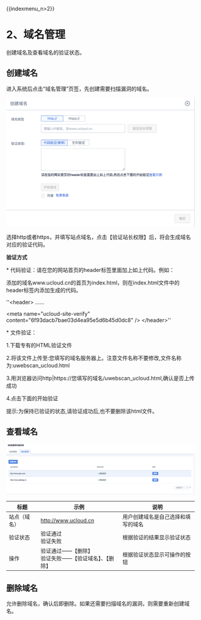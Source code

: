 {{indexmenu_n>2}}

# 2、域名管理

创建域名及查看域名的验证状态。

## 创建域名

进入系统后点击“域名管理”页签，先创建需要扫描漏洞的域名。

![](/images/创建域名.png)

选择http或者https，并填写站点域名，点击【验证站长权限】后，将会生成域名对应的验证代码。

**验证方式**

\* 代码验证：请在您的网站首页的header标签里面加上如上代码。例如：

添加的域名www.ucloud.cn的首页为index.html，则在index.html文件中的header标签内添加生成的代码。

''\<header\> ……

\<meta name="ucloud-site-verify"
content="6f93dacb7bae03d4ea95e5d6b45d0dc8" /\> \</header\>''

\* 文件验证：

1.下载专有的HTML验证文件

2.将该文件上传至:您填写的域名服务器上。注意文件名称不要修改,文件名称为:uwebscan\_ucloud.html

3.用浏览器访问http|https://您填写的域名/uwebscan\_ucloud.html,确认是否上传成功

4.点击下面的开始验证

<wrap em>提示:为保持已验证的状态,请验证成功后,也不要删除该html文件。</wrap>

## 查看域名

![](/images/operation/查看域名.png)

<table>
<thead>
<tr class="header">
<th>标题</th>
<th>示例</th>
<th>说明</th>
</tr>
</thead>
<tbody>
<tr class="odd">
<td>站点（域名）</td>
<td><a href="http://www.ucloud.cn">http://www.ucloud.cn</a></td>
<td>用户创建域名是自己选择和填写的域名</td>
</tr>
<tr class="even">
<td>验证状态</td>
<td>验证通过<br />
验证失败</td>
<td>根据验证的结果显示验证状态</td>
</tr>
<tr class="odd">
<td>操作</td>
<td>验证通过——【删除】<br />
验证失败——【验证域名】、【删除】</td>
<td>根据验证状态显示可操作的按钮</td>
</tr>
</tbody>
</table>

## 删除域名

允许删除域名，确认后即删除。如果还需要扫描域名的漏洞，则需要重新创建域名。
